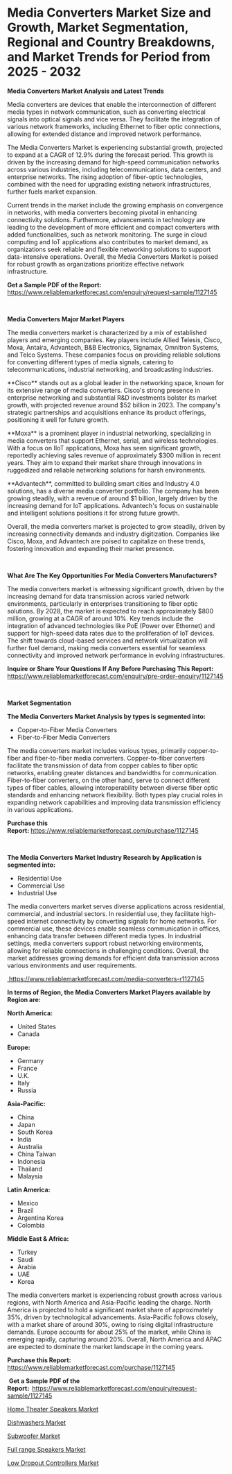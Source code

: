 <p><h1>Media Converters Market Size and Growth, Market Segmentation, Regional and Country Breakdowns, and Market Trends for Period from 2025 -  2032</h1></p><p><strong>Media Converters Market Analysis and Latest Trends</strong></p>
<p><p>Media converters are devices that enable the interconnection of different media types in network communication, such as converting electrical signals into optical signals and vice versa. They facilitate the integration of various network frameworks, including Ethernet to fiber optic connections, allowing for extended distance and improved network performance.</p><p>The Media Converters Market is experiencing substantial growth, projected to expand at a CAGR of 12.9% during the forecast period. This growth is driven by the increasing demand for high-speed communication networks across various industries, including telecommunications, data centers, and enterprise networks. The rising adoption of fiber-optic technologies, combined with the need for upgrading existing network infrastructures, further fuels market expansion.</p><p>Current trends in the market include the growing emphasis on convergence in networks, with media converters becoming pivotal in enhancing connectivity solutions. Furthermore, advancements in technology are leading to the development of more efficient and compact converters with added functionalities, such as network monitoring. The surge in cloud computing and IoT applications also contributes to market demand, as organizations seek reliable and flexible networking solutions to support data-intensive operations. Overall, the Media Converters Market is poised for robust growth as organizations prioritize effective network infrastructure.</p></p>
<p><strong>Get a Sample PDF of the Report:&nbsp;</strong> <a href="https://www.reliablemarketforecast.com/enquiry/request-sample/1127145?utm_campaign=1875&utm_medium=2&utm_source=Github&utm_content=ia&utm_term=06042025&utm_id=media-converters">https://www.reliablemarketforecast.com/enquiry/request-sample/1127145</a></p>
<p>&nbsp;</p>
<p><strong>Media Converters Major Market Players</strong></p>
<p><p>The media converters market is characterized by a mix of established players and emerging companies. Key players include Allied Telesis, Cisco, Moxa, Antaira, Advantech, B&B Electronics, Signamax, Omnitron Systems, and Telco Systems. These companies focus on providing reliable solutions for converting different types of media signals, catering to telecommunications, industrial networking, and broadcasting industries.</p><p>**Cisco** stands out as a global leader in the networking space, known for its extensive range of media converters. Cisco's strong presence in enterprise networking and substantial R&D investments bolster its market growth, with projected revenue around $52 billion in 2023. The company's strategic partnerships and acquisitions enhance its product offerings, positioning it well for future growth.</p><p>**Moxa** is a prominent player in industrial networking, specializing in media converters that support Ethernet, serial, and wireless technologies. With a focus on IIoT applications, Moxa has seen significant growth, reportedly achieving sales revenue of approximately $300 million in recent years. They aim to expand their market share through innovations in ruggedized and reliable networking solutions for harsh environments.</p><p>**Advantech**, committed to building smart cities and Industry 4.0 solutions, has a diverse media converter portfolio. The company has been growing steadily, with a revenue of around $1 billion, largely driven by the increasing demand for IoT applications. Advantech's focus on sustainable and intelligent solutions positions it for strong future growth.</p><p>Overall, the media converters market is projected to grow steadily, driven by increasing connectivity demands and industry digitization. Companies like Cisco, Moxa, and Advantech are poised to capitalize on these trends, fostering innovation and expanding their market presence.</p></p>
<p>&nbsp;</p>
<p><strong>What Are The Key Opportunities For Media Converters Manufacturers?</strong></p>
<p><p>The media converters market is witnessing significant growth, driven by the increasing demand for data transmission across varied network environments, particularly in enterprises transitioning to fiber optic solutions. By 2028, the market is expected to reach approximately $800 million, growing at a CAGR of around 10%. Key trends include the integration of advanced technologies like PoE (Power over Ethernet) and support for high-speed data rates due to the proliferation of IoT devices. The shift towards cloud-based services and network virtualization will further fuel demand, making media converters essential for seamless connectivity and improved network performance in evolving infrastructures.</p></p>
<p><strong>Inquire or Share Your Questions If Any Before Purchasing This Report:</strong> <a href="https://www.reliablemarketforecast.com/enquiry/pre-order-enquiry/1127145?utm_campaign=1875&utm_medium=2&utm_source=Github&utm_content=ia&utm_term=06042025&utm_id=media-converters">https://www.reliablemarketforecast.com/enquiry/pre-order-enquiry/1127145</a></p>
<p>&nbsp;</p>
<p><strong>Market Segmentation</strong></p>
<p><strong>The Media Converters Market Analysis by types is segmented into:</strong></p>
<p><ul><li>Copper-to-Fiber Media Converters</li><li>Fiber-to-Fiber Media Converters</li></ul></p>
<p><p>The media converters market includes various types, primarily copper-to-fiber and fiber-to-fiber media converters. Copper-to-fiber converters facilitate the transmission of data from copper cables to fiber optic networks, enabling greater distances and bandwidths for communication. Fiber-to-fiber converters, on the other hand, serve to connect different types of fiber cables, allowing interoperability between diverse fiber optic standards and enhancing network flexibility. Both types play crucial roles in expanding network capabilities and improving data transmission efficiency in various applications.</p></p>
<p><strong>Purchase this Report:&nbsp;</strong><a href="https://www.reliablemarketforecast.com/purchase/1127145?utm_campaign=1875&utm_medium=2&utm_source=Github&utm_content=ia&utm_term=06042025&utm_id=media-converters">https://www.reliablemarketforecast.com/purchase/1127145</a></p>
<p>&nbsp;</p>
<p><strong>The Media Converters Market Industry Research by Application is segmented into:</strong></p>
<p><ul><li>Residential Use</li><li>Commercial Use</li><li>Industrial Use</li></ul></p>
<p><p>The media converters market serves diverse applications across residential, commercial, and industrial sectors. In residential use, they facilitate high-speed internet connectivity by converting signals for home networks. For commercial use, these devices enable seamless communication in offices, enhancing data transfer between different media types. In industrial settings, media converters support robust networking environments, allowing for reliable connections in challenging conditions. Overall, the market addresses growing demands for efficient data transmission across various environments and user requirements.</p></p>
<p><a href="https://www.reliablemarketforecast.com/media-converters-r1127145?utm_campaign=1875&utm_medium=2&utm_source=Github&utm_content=ia&utm_term=06042025&utm_id=media-converters">&nbsp;https://www.reliablemarketforecast.com/media-converters-r1127145</a></p>
<p><strong>In terms of Region, the Media Converters Market Players available by Region are:</strong></p>
<p>
    <p> <strong> North America: </strong>
        <ul>
            <li>United States</li>
            <li>Canada</li>
        </ul>
        </p> 
    <p> <strong> Europe: </strong>
        <ul>
            <li>Germany</li>
            <li>France</li>
            <li>U.K.</li>
            <li>Italy</li>
            <li>Russia</li>
        </ul>
        </p> 
    <p> <strong> Asia-Pacific: </strong>
        <ul>
            <li>China</li>
            <li>Japan</li>
            <li>South Korea</li>
            <li>India</li>
            <li>Australia</li>
            <li>China Taiwan</li>
            <li>Indonesia</li>
            <li>Thailand</li>
            <li>Malaysia</li>
        </ul>
        </p> 
    <p> <strong> Latin America: </strong>
        <ul>
            <li>Mexico</li>
            <li>Brazil</li>
            <li>Argentina Korea</li>
            <li>Colombia</li>
        </ul>
        </p> 
    <p> <strong> Middle East & Africa: </strong>
        <ul>
            <li>Turkey</li>
            <li>Saudi</li>
            <li>Arabia</li>
            <li>UAE</li>
            <li>Korea</li>
        </ul>
    </p>
    </p>
<p><p>The media converters market is experiencing robust growth across various regions, with North America and Asia-Pacific leading the charge. North America is projected to hold a significant market share of approximately 35%, driven by technological advancements. Asia-Pacific follows closely, with a market share of around 30%, owing to rising digital infrastructure demands. Europe accounts for about 25% of the market, while China is emerging rapidly, capturing around 20%. Overall, North America and APAC are expected to dominate the market landscape in the coming years.</p></p>
<p><strong>Purchase this Report: </strong><a href="https://www.reliablemarketforecast.com/purchase/1127145?utm_campaign=1875&utm_medium=2&utm_source=Github&utm_content=ia&utm_term=06042025&utm_id=media-converters">https://www.reliablemarketforecast.com/purchase/1127145</a></p>
<p>&nbsp;<strong>Get a Sample PDF of the Report:&nbsp;&nbsp;</strong><a href="https://www.reliablemarketforecast.com/enquiry/request-sample/1127145?utm_campaign=1875&utm_medium=2&utm_source=Github&utm_content=ia&utm_term=06042025&utm_id=media-converters">https://www.reliablemarketforecast.com/enquiry/request-sample/1127145</a></p>
<p><strong></strong></p>
<p><p><a href="https://github.com/sitarzerpa3d/Market-Research-Report-List-1/blob/main/home-theater-speakers-market.md?utm_campaign=1875&utm_medium=2&utm_source=Github&utm_content=ia&utm_term=06042025&utm_id=media-converters">Home Theater Speakers Market</a></p><p><a href="https://github.com/ziringebrur1/Market-Research-Report-List-1/blob/main/dishwashers-market.md?utm_campaign=1875&utm_medium=2&utm_source=Github&utm_content=ia&utm_term=06042025&utm_id=media-converters">Dishwashers Market</a></p><p><a href="https://github.com/perbetpereir/Market-Research-Report-List-1/blob/main/subwoofer-market.md?utm_campaign=1875&utm_medium=2&utm_source=Github&utm_content=ia&utm_term=06042025&utm_id=media-converters">Subwoofer Market</a></p><p><a href="https://github.com/kevoncesya4j/Market-Research-Report-List-1/blob/main/full-range-speakers-market.md?utm_campaign=1875&utm_medium=2&utm_source=Github&utm_content=ia&utm_term=06042025&utm_id=media-converters">Full range Speakers Market</a></p><p><a href="https://github.com/pelegeazlie5/Market-Research-Report-List-1/blob/main/low-dropout-controllers-market.md?utm_campaign=1875&utm_medium=2&utm_source=Github&utm_content=ia&utm_term=06042025&utm_id=media-converters">Low Dropout Controllers Market</a></p></p>